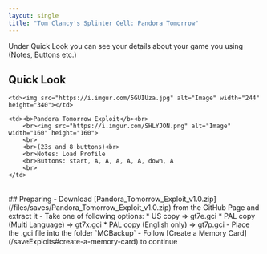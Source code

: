 ```yaml
---
layout: single
title: "Tom Clancy's Splinter Cell: Pandora Tomorrow"
---
```

Under Quick Look you can see your details about your game you using (Notes, Buttons etc.)
## Quick Look
<!--TODO: Maybe there is some other ways to do it, but it works lol-->
<table style="table-layout: fixed; width: 552px">
<colgroup>
<col style="width: 268px">
<col style="width: 284px">
</colgroup>
<thead>
  <tr>

    <td><img src="https://i.imgur.com/5GUIUza.jpg" alt="Image" width="244" height="340"></td>

    <td><b>Pandora Tomorrow Exploit</b><br>
        <br><img src="https://i.imgur.com/SHLYJON.png" alt="Image" width="160" height="160">
        <br>
        <br>(23s and 8 buttons)<br>
        <br>Notes: Load Profile
        <br>Buttons: start, A, A, A, A, A, down, A
        <br>
    </td>

  </tr>
</thead>
</table>
<!--  //////////////////////////////////////////////////////////   -->
## Preparing
- Download [Pandora_Tomorrow_Exploit_v1.0.zip](/files/saves/Pandora_Tomorrow_Exploit_v1.0.zip) from the GitHub Page and extract it
- Take one of following options:
  * US copy => gt7e.gci
  * PAL copy (Multi Language) => gt7x.gci
  * PAL copy (English only) => gt7p.gci
- Place the .gci file into the folder `MCBackup`
- Follow [Create a Memory Card](/saveExploits#create-a-memory-card) to continue
